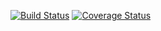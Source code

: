 [![Build Status](https://www.travis-ci.com/rodovalhog/react-clean-architecture.svg?branch=main)](https://www.travis-ci.com/rodovalhog/react-clean-architecture)
[![Coverage Status](https://coveralls.io/repos/github/rodovalhog/react-clean-architecture/badge.svg?branch=main)](https://coveralls.io/github/rodovalhog/react-clean-architecture?branch=main)

